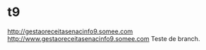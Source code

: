 # t9

http://gestaoreceitasenacinfo9.somee.com
http://www.gestaoreceitasenacinfo9.somee.com
Teste de branch.

